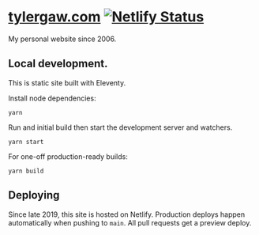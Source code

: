 # [tylergaw.com](http://tylergaw.com) [![Netlify Status](https://api.netlify.com/api/v1/badges/1be27a8a-8fb9-4995-a60d-faf5e0690955/deploy-status)](https://app.netlify.com/sites/lucid-swartz-72ad0e/deploys)

My personal website since 2006.

## Local development.

This is static site built with Eleventy.

Install node dependencies:

```
yarn
```

Run and initial build then start the development server and watchers.

```
yarn start
```

For one-off production-ready builds:

```
yarn build
```

## Deploying

Since late 2019, this site is hosted on Netlify. Production deploys happen automatically when pushing to `main`. All pull requests get a preview deploy.
